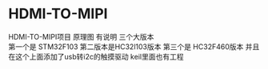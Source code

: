# HDMI-TO-MIPI
HDMI-TO-MIPI项目
原理图 有说明  三个大版本  
第一个是 STM32F103
第二版本是HC32l103版本
第三个是 HC32F460版本 并且在这个上面添加了usb转i2c的触摸驱动  keil里面也有工程
